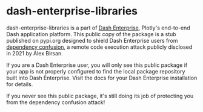 # dash-enterprise-libraries

dash-enterprise-libraries is a part of [Dash Enterprise](https://plotly.com/dash/),
Plotly's end-to-end Dash application platform. This public copy of the package
is a stub published on pypi.org designed to shield Dash Enterprise users from
[dependency confusion](https://medium.com/@alex.birsan/dependency-confusion-4a5d60fec610),
a remote code execution attack publicly disclosed in 2021 by Alex Birsan.

If you are a Dash Enterprise user, you will only see this public package if your
app is not properly configured to find the local package repository built into
Dash Enterprise. Visit the docs for your Dash Enterprise installation for details.

If you never see this public package, it's still doing its job of protecting you
from the dependency confusion attack!

